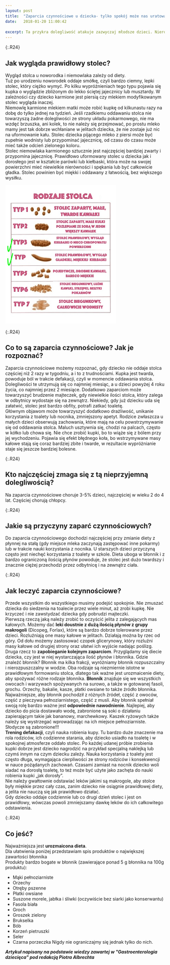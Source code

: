 ```yaml
---
layout: post
title:  "Zaparcia czynnościowe u dziecka- tylko spokój może nas uratować"
date:   2018-01-20 11:00:42

excerpt: Ta przykra dolegliwość atakuje zazwyczaj młodsze dzieci. Nierozpoznana w porę, prowadzi do wieloletnich zaburzeń, trudnych do wyleczenia.
---
```


{:.R24}
## Jak wygląda prawidłowy stolec?

Wygląd stolca u noworodka i niemowlaka zależy od diety.  
Tuż po urodzeniu noworodek oddaje smółkę, czyli bardzo ciemny, lepki stolec, który ciężko wymyć. Po kilku wypróżnieniach tego typu pojawia się kupka o wyglądzie zbliżonym do lekko ściętej jajecznicy lub musztardy. W zależności czy dziecko karmione jest piersią czy mlekiem modyfikowanym stolec wygląda inaczej.  
Niemowlę karmione mlekiem matki może robić kupkę od kilkunastu razy na dobę do tylko jednej na tydzień. Jeśli rzadkiemu oddawaniu stolca nie towarzyszą żadne dolegliwości ze strony układu pokarmowego, nie ma wzdęć brzuszka, ani kolek, to nie należy się przejmować, po prostu mleko mamy jest tak dobrze wchłaniane w jelitach dziecka, że nie zostaje już nic na uformowanie kału. Stolec dziecka pijącego mleko z piersi może być zupełnie wodnisty lub przypominać jajecznicę, od czasu do czasu może mieć także odcień zielonego koloru.  
Stolec niemowlaka karmionego sztucznie jest najczęściej bardziej zwarty i przypomina jajecznicę. Prawidłowo uformowany stolec u dziecka jak i dorosłego jest w kształcie parówki lub kiełbaski, która może na swojej powierzchni mieć niewielkie nierówności i spękania lub być całkowicie gładka. Stolec powinien być miękki i oddawany z łatwością, bez większego wysiłku.

![stolec](/png/stolec.jpg)

{:.R24}
## Co to są zaparcia czynnościowe? Jak je rozpoznać?

Zaparcia czynnościowe możemy rozpoznać, gdy dziecko nie oddaje stolca częściej niż 2 razy w tygodniu, a i to z trudnościami. Kupka jest twarda, powoduje ból w trakcie defakacji, czyli w momencie oddawania stolca. Dolegliwości te utrzymują się co najmniej miesiąc, a u dzieci powyżej 4 roku życia, co najmniej przez 2 miesiące. Dodatkowo zaparciom może towarzyszyć brudzenie majteczek, gdy niewielkie ilości stolca, który zalega w odbytnicy wydostaje się na zewnątrz. Niekiedy, gdy już dziecku uda się załatwić, stolec jest bardzo obfity, potrafi zatkać toaletę.  
Głównym objawom może towarzyszyć dodatkowo drażliwość, unikanie korzystania z toalety lub nocnika, zmniejszony apetyt. Rodzice zwłaszcza u małych dzieci obserwują zachowania, które mają na celu powstrzymywanie się od oddawania stolca. Maluch usztywnia się, chodzi na palcach, często w kółko lub chowa się. Nie chce zrobić kupki, bo to wiąże się z bólem przy jej wychodzeniu. Pojawia się efekt błędnego koła, bo wstrzymywane masy kałowe stają się coraz bardziej zbite i twarde, w rezultacie wypróżnianie staje się jeszcze bardziej bolesne.

{:.R24}
## Kto najczęściej zmaga się z tą nieprzyjemną dolegliwością?

Na zaparcia czynnościowe choruje 3-5% dzieci, najczęściej w wieku 2 do 4 lat. Częściej chorują chłopcy.

{:.R24}
## Jakie są przyczyny zaparć czynnościowych?

Do zaparcia czynnościowego dochodzi najczęściej przy zmianie diety z płynnej na stałą (gdy miejsce mleka zaczynają zastępować inne pokarmy) lub w trakcie nauki korzystania z nocnika. U starszych dzieci przyczyną często jest niechęć korzystania z toalety w szkole. Dieta uboga w błonnik i z bardzo ograniczoną ilością płynów powoduje, że stolec jest dużo twardszy i znacznie ciężej przechodzi przez odbytnicę i na zewnątrz ciała.

{:.R24}
## Jak leczyć zaparcia czynnościowe?

Przede wszystkim do wszystkiego musimy podejść spokojnie. Nie zmuszać dziecka do siedzenia na toalecie przez wiele minut, aż zrobi kupkę. Nie krzyczeć i nie zawstydzać dziecka gdy pobrudzi majteczki.  
Pierwszą rzeczą jaką należy zrobić to oczyścić jelita z zalegających mas kałowych. Możemy dać **leki doustnie z dużą ilością płynów z grupy makrogoli** (Dicopeg, Forlax), które są bardzo dobrze tolerowane przez dzieci. Rozluźniają one masy kałowe w jelitach. Działają można by rzec od góry. Od dołu możemy zastosować czopek glicerynowy, który rozluźni masy kałowe od drugiej strony oraz ułatwi ich wyjście nadając poślizg.  
Druga rzecz to **zapobieganie kolejnym zaparciom**. Przyglądamy się diecie dziecka, czy jest w niej wystarczająca ilość płynów i błonnika. Gdzie znaleźć błonnik? Błonnik ma kilka frakcji, wyróżniamy błonnik rozpuszczalny i nierozpuszczalny w wodzie. Oba rodzaje są niezmiernie istotne w prawidłowym formowaniu stolca, dlatego tak ważne jest urozmaicenie diety, aby spożywać różne rodzaje błonnika. **Błonnik** znajduje się we wszystkich owocach i warzywach spożywanych na surowo, a także w gotowanej fasoli, grochu. Orzechy, bakalie, kasze, płatki owsiane to także źródło błonnika. Najważniejsze, aby błonnik pochodził z różnych źródeł, część z owoców, część z pieczywa pełnoziarnistego, część z musli. Aby błonnik spełniał swoją rolę bardzo ważne jest **odpowiednie nawodnienie**. Najlepiej, aby dziecko do picia dostawało wodę, zabronione są soki o działaniu zapierającym takie jak bananowy, marchewkowy. Kaszek ryżowych także należy się wystrzegać wprowadzając na ich miejsce pełnoziarniste. Słodycze są zabronione!!!  
**Trening defakacji**, czyli nauka robienia kupy. Tu bardzo duże znaczenie ma rola rodziców, ich codzienne starania, aby dziecko usiadło na toaletę i w spokojnej atmosferze oddało stolec. Po każdej udanej próbie zrobienia kupki dobrze jest dziecko nagrodzić na przykład specjalną naklejką lub czymś innym na czym dziecku zależy. Nauka korzystania z toalety jest często długa, wymagająca cierpliwości ze strony rodziców i konsekwencji w nauce pożądanych zachowań. Czasami zamiast na nocnik dziecko woli siadać na dorosłą toaletę, to też może być użyte jako zachęta do nauki robienia kupki „jak dorosły”.  
Nie należy gwałtownie odstawiać leków jakimi są makrogole, aby stolce były miękkie przez cały czas, zanim dziecko nie osiągnie prawidłowej diety, a jelita nie nauczą się jak prawidłowo działać.  
Gdy dziecko oddaje codziennie lub co drugi dzień stolec i jest on prawidłowy, wówczas powoli zmniejszamy dawkę leków do ich całkowitego odstawienia. 

{:.R24}
## Co jeść?
Najważniejsza jest **urozmaicona dieta**.  
Dla ułatwienia poniżej przedstawiam spis produktów o największej zawartości błonnika  
Produkty bardzo bogate w błonnik (zawierające ponad 5 g błonnika na 100g produktu):
- Mąki pełnoziarniste
- Orzechy
- Otręby pszenne
- Płatki owsiane
- Suszone morele, jabłka i śliwki (oczywiście bez siarki jako konserwantu)
- Fasola biała
- Groch
- Groszek zielony
- Brukselka
- Bób
- Korzeń pietruszki
- Seler
- Czarna porzeczka
Nigdy nie ograniczajmy się jednak tylko do nich.

***Artykuł napisany na podstawie wiedzy zawartej w "Gastroenterologia dziecięca" pod redakcją Piotra Albrechta***
